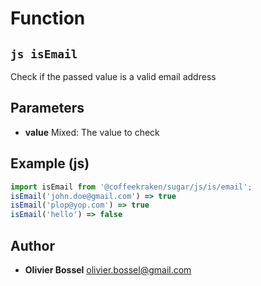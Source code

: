 
# Function


## ```js isEmail ```


Check if the passed value is a valid email address

## Parameters

- **value**  Mixed: The value to check



## Example (js)

```js
import isEmail from '@coffeekraken/sugar/js/is/email';
isEmail('john.doe@gmail.com') => true
isEmail('plop@yop.com') => true
isEmail('hello') => false
```


## Author
- **Olivier Bossel** <a href="mailto:olivier.bossel@gmail.com">olivier.bossel@gmail.com</a> 



